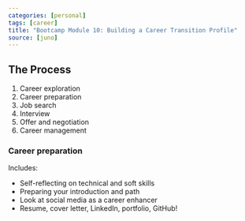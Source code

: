 ```yaml
---
categories: [personal]
tags: [career]
title: "Bootcamp Module 10: Building a Career Transition Profile"
source: [juno]
---
```


## The Process

1. Career exploration
2. Career preparation
3. Job search
4. Interview
5. Offer and negotiation
6. Career management

### Career preparation

Includes:
* Self-reflecting on technical and soft skills
* Preparing your introduction and path
* Look at social media as a career enhancer
* Resume, cover letter, LinkedIn, portfolio, GitHub!
